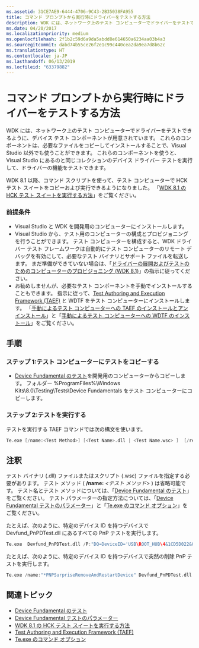 ```yaml
---
ms.assetid: 31CE7AE9-6444-4706-9C43-2B35038FA955
title: コマンド プロンプトから実行時にドライバーをテストする方法
description: WDK には、ネットワーク上のテスト コンピューターでドライバーをテストできるように、デバイス テスト コンポーネントが用意されています。
ms.date: 04/20/2017
ms.localizationpriority: medium
ms.openlocfilehash: 2f1b2c59d6a9da5abdd8e614650a6234aa03b4a3
ms.sourcegitcommit: dabd74b55ce26f2e1c99c440cea2da9ea7d8b62c
ms.translationtype: HT
ms.contentlocale: ja-JP
ms.lasthandoff: 06/13/2019
ms.locfileid: "63379882"
---
```

# <a name="how-to-test-a-driver-at-runtime-from-a-command-prompt"></a>コマンド プロンプトから実行時にドライバーをテストする方法

WDK には、ネットワーク上のテスト コンピューターでドライバーをテストできるように、デバイス テスト コンポーネントが用意されています。 これらのコンポーネントは、必要なファイルをコピーしてインストールすることで、Visual Studio 以外でも使うことができます。 これらのコンポーネントを使うと、Visual Studio にあるのと同じコレクションのデバイス ドライバー テストを実行して、ドライバーの機能をテストできます。

WDK 8.1 以降、コマンド スクリプトを使って、テスト コンピューターで HCK テスト スイートをコピーおよび実行できるようになりました。 「[WDK 8.1 の HCK テスト スイートを実行する方法](run-the-hck-test-suites-in-the-wdk.md)」をご覧ください。

### <a name="span-idprerequisitesspanspan-idprerequisitesspanspan-idprerequisitesspanprerequisites"></a><span id="Prerequisites"></span><span id="prerequisites"></span><span id="PREREQUISITES"></span>前提条件

-   Visual Studio と WDK を開発用のコンピューターにインストールします。
-   Visual Studio から、テスト用のコンピューターの構成とプロビジョニングを行うことができます。 テスト コンピューターを構成すると、WDK ドライバー テスト フレームワークは自動的にテスト コンピューターのリモート デバッグを有効にして、必要なテスト バイナリとサポート ファイルを転送します。 まだ準備ができていない場合は、「[ドライバーの展開およびテストのためのコンピューターのプロビジョニング (WDK 8.1)](https://msdn.microsoft.com/Library/Windows/Hardware/Dn745909)」の指示に従ってください。
-   お勧めしませんが、必要なテスト コンポーネントを手動でインストールすることもできます。 指示に従って、[Test Authoring and Execution Framework (TAEF)](https://msdn.microsoft.com/Library/Windows/Hardware/Hh439725) と WDTF をテスト コンピューターにインストールします。 「[手動によるテスト コンピューターへの TAEF のインストールとアンインストール](https://msdn.microsoft.com/Library/Windows/Hardware/hh439627#manual_install_taef)」と「[手動によるテスト コンピューターへの WDTF のインストール](https://msdn.microsoft.com/Library/Windows/Hardware/hh831856#manual_install_wdtf)」をご覧ください。

<a name="instructions"></a>手順
------------

### <a name="span-idcopytheteststothetestcomputerspanspan-idcopytheteststothetestcomputerspanspan-idcopytheteststothetestcomputerspanstep-1-copy-the-tests-to-the-test-computer"></a><span id="Copy_the_tests_to_the_test_computer"></span><span id="copy_the_tests_to_the_test_computer"></span><span id="COPY_THE_TESTS_TO_THE_TEST_COMPUTER"></span>ステップ 1:テスト コンピューターにテストをコピーする

-   [Device Fundamental のテスト](https://msdn.microsoft.com/Library/Windows/Hardware/JJ673011)を開発用のコンピューターからコピーします。 フォルダー %ProgramFiles%\\Windows Kits\\8.0\\Testing\\Tests\\Device Fundamentals をテスト コンピューターにコピーします。

### <a name="span-idrunthetestsspanspan-idrunthetestsspanspan-idrunthetestsspanstep-2-run-the-tests"></a><span id="Run_the_tests"></span><span id="run_the_tests"></span><span id="RUN_THE_TESTS"></span>ステップ 2:テストを実行する

テストを実行する TAEF コマンドでは次の構文を使います。

```cpp
Te.exe [/name:<Test Method>] [<Test Name>.dll | <Test Name.wsc> ]  [/rebootStateFile=<file> ] [/enablewttlogging]  [/P:"DQ= <>" ]  
```

<a name="remarks"></a>注釈
-------

テスト バイナリ (.dll) ファイルまたはスクリプト (.wsc) ファイルを指定する必要があります。 テスト メソッド ( **/name:** _&lt;テスト メソッド&gt;_ ) は省略可能です。 テスト名とテスト メソッドについては、「[Device Fundamental のテスト](https://msdn.microsoft.com/Library/Windows/Hardware/JJ673011)」をご覧ください。 テスト パラメーターの指定方法については、「[Device Fundamental テストのパラメーター](how-to-select-and-configure-the-device-fundamental-tests.md)」と「[Te.exe のコマンド オプション](https://msdn.microsoft.com/Library/Windows/Hardware/Hh439743)」をご覧ください。

たとえば、次のように、特定のデバイス ID を持つデバイスで Devfund\_PnPDTest.dll にあるすべての PnP テストを実行します。

```cpp
Te.exe  Devfund_PnPDTest.dll /P:"DQ=DeviceID='USB\ROOT_HUB\4&1CD5D022&0'"
```

たとえば、次のように、特定のデバイス ID を持つデバイスで突然の削除 PnP テストを実行します。

```cpp
Te.exe /name:"*PNPSurpriseRemoveAndRestartDevice" Devfund_PnPDTest.dll /P:"DQ=DeviceID='USB\ROOT_HUB\4&1CD5D022&0'"
```

## <a name="span-idrelatedtopicsspanrelated-topics"></a><span id="related_topics"></span>関連トピック


* [Device Fundamental のテスト](https://msdn.microsoft.com/Library/Windows/Hardware/JJ673011)
* [Device Fundamental テストのパラメーター](how-to-select-and-configure-the-device-fundamental-tests.md)
* [WDK 8.1 の HCK テスト スイートを実行する方法](run-the-hck-test-suites-in-the-wdk.md)
* [Test Authoring and Execution Framework (TAEF)](https://msdn.microsoft.com/Library/Windows/Hardware/Hh439725)
* [Te.exe のコマンド オプション](https://msdn.microsoft.com/Library/Windows/Hardware/Hh439743)
 

 







